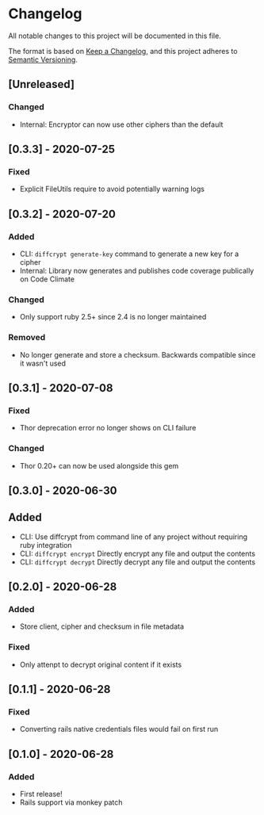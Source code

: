 # Changelog

All notable changes to this project will be documented in this file.

The format is based on [Keep a Changelog](https://keepachangelog.com/en/1.0.0/),
and this project adheres to [Semantic Versioning](https://semver.org/spec/v2.0.0.html).


## [Unreleased]

### Changed

- Internal: Encryptor can now use other ciphers than the default



## [0.3.3] - 2020-07-25

### Fixed

- Explicit FileUtils require to avoid potentially warning logs



## [0.3.2] - 2020-07-20

### Added

- CLI: `diffcrypt generate-key` command to generate a new key for a cipher
- Internal: Library now generates and publishes code coverage publically on Code Climate

### Changed

- Only support ruby 2.5+ since 2.4 is no longer maintained

### Removed

- No longer generate and store a checksum. Backwards compatible since it wasn't used



## [0.3.1] - 2020-07-08

### Fixed

- Thor deprecation error no longer shows on CLI failure

### Changed

- Thor 0.20+ can now be used alongside this gem



## [0.3.0] - 2020-06-30

## Added

- CLI: Use diffcrypt from command line of any project without requiring ruby integration
- CLI: `diffcrypt encrypt` Directly encrypt any file and output the contents
- CLI: `diffcrypt decrypt` Directly decrypt any file and output the contents



## [0.2.0] - 2020-06-28

### Added

- Store client, cipher and checksum in file metadata

### Fixed

- Only attenpt to decrypt original content if it exists



## [0.1.1] - 2020-06-28

### Fixed

- Converting rails native credentials files would fail on first run



## [0.1.0] - 2020-06-28

### Added

- First release!
- Rails support via monkey patch
